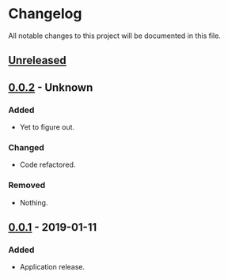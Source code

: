 # Changelog

All notable changes to this project will be documented in this file.

## [Unreleased]

## [0.0.2] - Unknown

### Added
- Yet to figure out.

### Changed
- Code refactored.

### Removed
- Nothing.

## [0.0.1] - 2019-01-11

### Added
- Application release.

[unreleased]: https://github.com/olivierlacan/keep-a-changelog/compare/v1.1.0...HEAD
[0.0.2]: https://github.com/olivierlacan/keep-a-changelog/compare/v0.0.1...v0.0.2
[0.0.1]: https://github.com/olivierlacan/keep-a-changelog/releases/tag/v0.0.1

